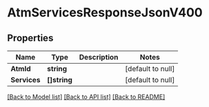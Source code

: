 # AtmServicesResponseJsonV400

## Properties
Name | Type | Description | Notes
------------ | ------------- | ------------- | -------------
**AtmId** | **string** |  | [default to null]
**Services** | **[]string** |  | [default to null]

[[Back to Model list]](../README.md#documentation-for-models) [[Back to API list]](../README.md#documentation-for-api-endpoints) [[Back to README]](../README.md)


